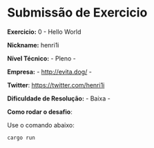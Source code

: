 # Submissão de Exercicio

**Exercicio:** 0 - Hello World

**Nickname:** henri1i

**Nível Técnico:** - Pleno -

**Empresa:** - http://evita.dog/ -

**Twitter**: https://twitter.com/henri1i

**Dificuldade de Resolução:** - Baixa -

**Como rodar o desafio**:

Use o comando abaixo:
```bash
cargo run
```

